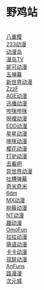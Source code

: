 # 野鸡站
<br>[八重樱](https://iafuns.com/)
<br>[233动漫](https://www.dm233.cc/)
<br>[动漫岛](http://www.dmd8.com/)
<br>[漫岛TV](https://www.mandao.tv/)
<br>[妮可动漫]()
<br>[五弹幕]()
<br>[新世界动漫]()
<br>[ZzzF]()
<br>[AGE动漫]()
<br>[迅播动漫]()
<br>[哔咪哔咪]()
<br>[呀哩动漫]()
<br>[EDD动漫]()
<br>[星星动漫]()
<br>[哆咪动漫]()
<br>[樱花动漫]()
<br>[打驴动漫]()
<br>[去看吧]()
<br>[异世界动漫]()
<br>[吐槽弹幕]()
<br>[奇米奇米]()
<br>[6dm]()
<br>[MX动漫]()
<br>[树莓动漫]()
<br>[NT动漫]()
<br>[趣动漫]()
<br>[OmoFun]()
<br>[拉拉动漫]()
<br>[萌语动漫]()
<br>[卡卡动漫]()
<br>[双辞动漫]()
<br>[AnFuns]()
<br>[路漫漫]()
<br>[次元城]()
